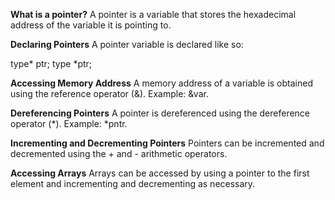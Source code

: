 **What is a pointer?**
A pointer is a variable that stores the hexadecimal address of the variable it is pointing to.

**Declaring Pointers**
A pointer variable is declared like so:

type* ptr; 
type *ptr;

**Accessing Memory Address**
A memory address of a variable is obtained using the reference operator (&). Example: &var.

**Dereferencing Pointers**
A pointer is dereferenced using the dereference operator (*). Example: *pntr.

**Incrementing and Decrementing Pointers**
Pointers can be incremented and decremented using the + and - arithmetic operators.

**Accessing Arrays**
Arrays can be accessed by using a pointer to the first element and incrementing and decrementing as necessary.

